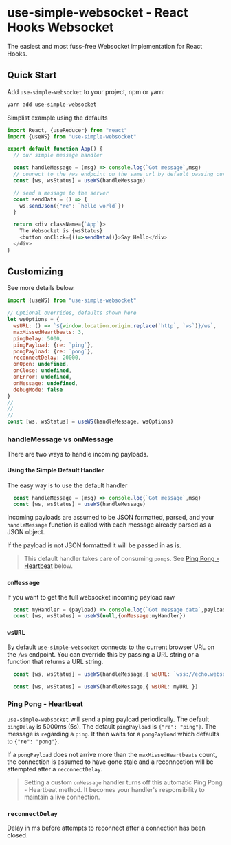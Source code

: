 # use-simple-websocket - React Hooks Websocket
The easiest and most fuss-free Websocket implementation for React Hooks.

## Quick Start
Add `use-simple-websocket` to your project, npm or yarn:
```bash
yarn add use-simple-websocket
```

Simplist example using the defaults 
```javascript
import React, {useReducer} from "react"
import {useWS} from "use-simple-websocket"

export default function App() {
  // our simple message handler

  const handleMessage = (msg) => console.log(`Got message`,msg)
  // connect to the /ws endpoint on the same url by default passing our handler
  const [ws, wsStatus] = useWS(handleMessage)

  // send a message to the server
  const sendData = () => {
   	ws.sendJson({"re": `hello world`})
  }

  return <div className={`App`}>
    The Websocket is {wsStatus}
    <button onClick={()=>sendData()}>Say Hello</div>
  </div>
}

```


## Customizing
See more details below.

```javascript
import {useWS} from "use-simple-websocket"

// Optional overrides, defaults shown here
let wsOptions = {
  wsURL: () => `${window.location.origin.replace(`http`, `ws`)}/ws`,
  maxMissedHeartbeats: 3,
  pingDelay: 5000,
  pingPayload: {re: `ping`},
  pongPayload: {re: `pong`},
  reconnectDelay: 20000,
  onOpen: undefined,
  onClose: undefined,
  onError: undefined,
  onMessage: undefined,
  debugMode: false
}
//
//
//
const [ws, wsStatus] = useWS(handleMessage, wsOptions)
```
  

### handleMessage vs onMessage
There are two ways to handle incoming payloads.

#### Using the Simple Default Handler 
The easy way is to use the default handler

```javascript
  const handleMessage = (msg) => console.log(`Got message`,msg)
  const [ws, wsStatus] = useWS(handleMessage)
```

Incoming payloads are assumed to be JSON formatted, parsed, and your `handleMessage`
function is called with each message already parsed as a JSON object.

If the payload is not JSON formatted it will be passed in as is.

> This default handler takes care of consuming `pong`s.
> See [Ping Pong - Heartbeat]() below.
   
### `onMessage`
If you want to get the full websocket incoming payload raw
```javascript
  const myHandler = (payload) => console.log(`Got message data`,payload.data)
  const [ws, wsStatus] = useWS(null,{onMessage:myHandler})
```

### `wsURL`
By default `use-simple-websocket` connects to the current browser URL on the `/ws` endpoint.
You can override this by passing a URL string or a function that returns a URL string.

```javascript
  const [ws, wsStatus] = useWS(handleMessage,{ wsURL: `wss://echo.websocket.org` })
```

```javascript
  const [ws, wsStatus] = useWS(handleMessage,{ wsURL: myURL })
```


### Ping Pong - Heartbeat
`use-simple-websocket` will send a ping payload periodically. The default `pingDelay` is 5000ms (5s).
The default `pingPayload` is `{"re": "ping"}`. The message is `re`garding a `ping`.
It then waits for a `pongPayload` which defaults to `{"re": "pong"}`.

If a `pongPayload` does not arrive more than the `maxMissedHeartbeats` count, the
connection is assumed to have gone stale and a reconnection will be attempted 
after a `reconnectDelay`.

>Setting a custom `onMessage` handler turns off this automatic Ping Pong - Heartbeat method.
>It becomes your handler's responsibility to maintain a live connection.   


### `reconnectDelay`
Delay in ms before attempts to reconnect after a connection has been closed.

